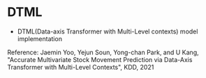 # DTML
* DTML(Data-axis Transformer with Multi-Level contexts) model implementation

Reference: Jaemin Yoo, Yejun Soun, Yong-chan Park, and U Kang, "Accurate Multivariate Stock Movement Prediction via Data-Axis Transformer with Multi-Level Contexts", KDD, 2021
